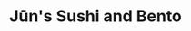 ---
layout: place
title: "Jūn's Sushi and Bento"
permalink: /washington/bellingham/jun-s-sushi-and-bento.html
stateAbbr: WA
stateName: Washington
cityName: Bellingham
seo:
  name: "Jūn's Sushi and Bento"
  type: Restaurant
  links: null
description: "Jūn's Sushi and Bento serves delicious sushi in Bellingham, Washington. Try fresh Japanese dishes for a great dining experience. "
place_id: ChIJ93YKHbyjhVQROhWqaC7ylGU
photos:
  - name: >-
      places/ChIJ93YKHbyjhVQROhWqaC7ylGU/photos/AeeoHcK5B93jwIYVrl_8ENIrUW4LCHduT9v_prh35m3ugq1-981SeCgXavIlqRyK1lKCQQCBea-mcXE3_u_9nir1rCTDFzzKdbUETAYVuGMD4EbgUWuPNmrKFpe9CaQ9edHKhASMGet2zciCsYomPe8t4CNoCzB_maC1R2Gg3hleR8f5FkONFNDxt_NjJIpsixc8k3OiNFkTAde-3xpdiRyEvCraDwRPZCXlL0Pow66BVcAzwRVS0eid8VDUSSwtlZG17w0m_9X5Z4C1pHrn82Ge7PrkFkH9eQIv2FCBnx0JVN2NHctVkd7aEJ2w07czxaPAAsjCjqI92EdNycURC75RW52Cm5bfsd-FuQDt8we67oHNOdq8aF89KblldoauZu8-RankLCA1zCBOZ--8w1nCfCtPAsD1GCyEj00ik2IKcVkUE94
    widthPx: 3024
    heightPx: 4032
    authorAttributions:
      - displayName: Jun Bark
        uri: https://maps.google.com/maps/contrib/107342068927409127088
        photoUri: >-
          https://lh3.googleusercontent.com/a/ACg8ocIH3kIK38zsiASw_A8qSteHLKMxDsn3-8u2eQBiGXx94RQPuA=s100-p-k-no-mo
    flagContentUri: >-
      https://www.google.com/local/imagery/report/?cb_client=maps_api_places.places_api&image_key=!1e10!2sCIHM0ogKEICAgIC-9cfkvgE&hl=en-US
    googleMapsUri: >-
      https://www.google.com/maps/place//data=!3m4!1e2!3m2!1sCIHM0ogKEICAgIC-9cfkvgE!2e10!4m2!3m1!1s0x5485a3bc1d0a76f7:0x6594f22e68aa153a
  - name: >-
      places/ChIJ93YKHbyjhVQROhWqaC7ylGU/photos/AeeoHcID3JyAQ3i994nFnSXLCqDdLuD14IVrDD7fZK_RMeCCrE7_h0fQ4Y2luSz4yGkFnZ3fdrHdCnZOYVlpHCuMjMRwb2JVExIBu9mXuxxEskMtp7KGziCtKfNlRRNAjA051WfjgJNv3C3ssKrhNefQe-1ssNIHgCev-QHneb94TO49dixfbJjM8wCq2-fKBkiGJpUtkIqyrP-Pl43otrYtr4KmQq6OknbXON9f7vDjXvdeirb9YT3AGVZPzA4sFh_4ywevbhoFU5vn1oMAgsk8Ivz_eQHhMzhCrVPKebor6XsJH_Js9tHWHbP_aF41DyRWoGFi_xchjjXED7ysl3wzV6TkuVPDLJTzbS41H8CrUKTmvPT5pdVBBr3v8fqnLar5aJgvzA_wVPYzYzYBLz-yG_dsRsK03rbKrU9_tk4KotE3Ljcd
    widthPx: 4032
    heightPx: 2268
    authorAttributions:
      - displayName: Anna Bradshaw
        uri: https://maps.google.com/maps/contrib/110813232213864228961
        photoUri: >-
          https://lh3.googleusercontent.com/a-/ALV-UjWJvyH_maFiUbGtv_2A06PCJQkZr3i9QhuanOEx9Q7ipjzV2-nKOA=s100-p-k-no-mo
    flagContentUri: >-
      https://www.google.com/local/imagery/report/?cb_client=maps_api_places.places_api&image_key=!1e10!2sCIHM0ogKEICAgIDBttCt4AE&hl=en-US
    googleMapsUri: >-
      https://www.google.com/maps/place//data=!3m4!1e2!3m2!1sCIHM0ogKEICAgIDBttCt4AE!2e10!4m2!3m1!1s0x5485a3bc1d0a76f7:0x6594f22e68aa153a
  - name: >-
      places/ChIJ93YKHbyjhVQROhWqaC7ylGU/photos/AeeoHcJkb2_vpIOWQwkCRmznRKwozwNvFAZxMRzo3wC5aZe1qVUvWCMisl7GcvvNZ7Bnpz_es8B6UCdBwu1nsQ7iTiGL2LfjcdYG4VATncgnrz_O-ftAWHtQ9GIXrctKlkcpXeNLF3NsohfV8zXovWR8x1GCSudSstkKa0B2SkbSphsPvoE63WlO-soj1NjimIjVW6lQ2FwUEWU6Iz8bgdvfbLGdNyIore_CH8A90slQ_mVrVDsbisiObKnMy-wwaeBnuFZS0thJmv_-h3aTsLa_U5KddYIZ2EWROvDYKTXaJ7DPTc4FD1HgG2rkxa4WAkdXwCWhNXInK9EiWkWN2mWJehigx5E2FY2JP0Hp3nuWSBFzrkEsiEr543IG9a9ROJDOuUoK71HCSXmYGA6QoIxdWpcK7Xwzz61inrXsGHziI9mbNQ
    widthPx: 4080
    heightPx: 3072
    authorAttributions:
      - displayName: Sean Patchen
        uri: https://maps.google.com/maps/contrib/113121532072774035146
        photoUri: >-
          https://lh3.googleusercontent.com/a-/ALV-UjXZyQRa8my5ai3yPc2WSrk_fux9om69eqO6uWEyu0iFhqaZ2-juDQ=s100-p-k-no-mo
    flagContentUri: >-
      https://www.google.com/local/imagery/report/?cb_client=maps_api_places.places_api&image_key=!1e10!2sCIHM0ogKEICAgICDos2cPQ&hl=en-US
    googleMapsUri: >-
      https://www.google.com/maps/place//data=!3m4!1e2!3m2!1sCIHM0ogKEICAgICDos2cPQ!2e10!4m2!3m1!1s0x5485a3bc1d0a76f7:0x6594f22e68aa153a
  - name: >-
      places/ChIJ93YKHbyjhVQROhWqaC7ylGU/photos/AeeoHcKSxHkvjnIPIWXQSaFugjVArAFVId4DDMRoso8JQkAu6ZDYHFpL7IwcjvVStLK5WGS9sqLGQ9FTk505dM3CBGq1po3vtR3FK5Jr8vppOj05DSYxaOE1yzVqXBvUd3crGB80toZTgUflx7bP-alkcNW0Kd87ky3pDlFjYsovNUB1ZjR2GeVfJkw75sZfZ4UVhguOKJmtbSXWub1B5dUpULV1-Ytm6eHz1nPZXlT8KAidfmREaUV8GTl9su8SWW5XfmKN5oHgpmaYY-m1Xwx-PG_isPpwzSCREGv4AZAYdcx4ZByfdD10BaF2FspdZ41PGPDBkXYcBXac2B5BFNQoDKO2msi7--dFx_1fLLnBiXXKGH6MFgVdzlKmv56fQcR6nAJn1ffN6UiiBbh36CIPOcnmjBhIM1pMvJNRzHUDPAkPtHc
    widthPx: 4080
    heightPx: 3072
    authorAttributions:
      - displayName: Sean Patchen
        uri: https://maps.google.com/maps/contrib/113121532072774035146
        photoUri: >-
          https://lh3.googleusercontent.com/a-/ALV-UjXZyQRa8my5ai3yPc2WSrk_fux9om69eqO6uWEyu0iFhqaZ2-juDQ=s100-p-k-no-mo
    flagContentUri: >-
      https://www.google.com/local/imagery/report/?cb_client=maps_api_places.places_api&image_key=!1e10!2sCIHM0ogKEICAgICDos2cvQE&hl=en-US
    googleMapsUri: >-
      https://www.google.com/maps/place//data=!3m4!1e2!3m2!1sCIHM0ogKEICAgICDos2cvQE!2e10!4m2!3m1!1s0x5485a3bc1d0a76f7:0x6594f22e68aa153a
  - name: >-
      places/ChIJ93YKHbyjhVQROhWqaC7ylGU/photos/AeeoHcIRsjiK_TItlK7rpPk02DboR8xdQYBCbB9HMxWhzAqaka_NKPzufSk_06S1PZ7XepF4cZkksB4ib4qreXPoYELLJDf5-J6_CGzi_dTIrmt3_6tgRMBLBCZvGNh9FmbAt4Sf1Pk2NedogSFoGReqcOPplzyzXWaQU5N6CTx1w0mDkVih9wpbLuDmr5FDEV3alrQFUijDJB0kQEjMOuvQi0z56OcX2s_2KXjDar-RIGH436B___oIrUGvWaKuUd1waeZN24dALbgNJBjailp9Tx9quX4SCVo5DSwseEJwE3h7stbOb7UmK6dQV1xFI1TfQZdeyLBAYSpyiGgB1Cg_BxBCADwLKu5qQ2SHy6Y9JeUy3Nsd-bj9tTl2lBkjR_j9QqtpqADnd8RmiSIeAXqMrXiRaTIzO9Z4Styuxj3Gv8I
    widthPx: 3024
    heightPx: 4032
    authorAttributions:
      - displayName: Joseph Knauss
        uri: https://maps.google.com/maps/contrib/100781551684793544175
        photoUri: >-
          https://lh3.googleusercontent.com/a/ACg8ocIBE6zez-LZx13Z_0aXSUHwUojihjVBhhKdMZAXZpal6C7kHA=s100-p-k-no-mo
    flagContentUri: >-
      https://www.google.com/local/imagery/report/?cb_client=maps_api_places.places_api&image_key=!1e10!2sCIHM0ogKEICAgMCA__PbVQ&hl=en-US
    googleMapsUri: >-
      https://www.google.com/maps/place//data=!3m4!1e2!3m2!1sCIHM0ogKEICAgMCA__PbVQ!2e10!4m2!3m1!1s0x5485a3bc1d0a76f7:0x6594f22e68aa153a
  - name: >-
      places/ChIJ93YKHbyjhVQROhWqaC7ylGU/photos/AeeoHcKdaP4lQl_m6Y7Ebe1ECLA28hVU7FafbB-Z9N1xxkfyFyZsZ1iqyMpT8z58_7XzovgBM651wq7xAy4MaRjpjbHUTx9AccStvkLFVRGSuLDKRGExhyhuKvidKZ7B8VQMwuSLAh22Bmg8EF5hDbtW6pYajP0uUlT93jgS0k5vibk2rxXn0CPVPlwqCIdGf1sDDa0c0rhd2eMmEqPfWKdG3Jq9CL6J2rR5qRMBiBWxxD9QSY6tN5Hrlvhi6beBu_yDTpLfYeukjSN3fq4fYPC63_fYYUWN5v2AEftyzXVDnNFd9ze6DJ8968pN4Wf7zzAjOCDmFEpBfSNf5a1loCVoDinQEzDYDOInoCZ_rqJjAzIFIU__Nl2mJDIPzqPc27kV0W92A3mAfTmqU2-jq1shNwSc6w0gJ4Z1WU4jsAc45TQ
    widthPx: 4000
    heightPx: 3000
    authorAttributions:
      - displayName: Renee
        uri: https://maps.google.com/maps/contrib/102161071745534114400
        photoUri: >-
          https://lh3.googleusercontent.com/a-/ALV-UjXH3AaIb_0Qyv_5MeoDXNCNSsNYzZUbJlxBAkV7T4CBpfeLzL583w=s100-p-k-no-mo
    flagContentUri: >-
      https://www.google.com/local/imagery/report/?cb_client=maps_api_places.places_api&image_key=!1e10!2sCIHM0ogKEICAgIDlwouYZw&hl=en-US
    googleMapsUri: >-
      https://www.google.com/maps/place//data=!3m4!1e2!3m2!1sCIHM0ogKEICAgIDlwouYZw!2e10!4m2!3m1!1s0x5485a3bc1d0a76f7:0x6594f22e68aa153a
  - name: >-
      places/ChIJ93YKHbyjhVQROhWqaC7ylGU/photos/AeeoHcLkOqP7E3zuAz6ysUePcKbFDmdLbHuSlVYiwr1ngkC3Zbfgjh0aNVCUIIOduEe9q_5SSDKpux3WH_j4qK0-xKOUGyhI-agWlZXtLXGxHbziA-4rlZW4rc_VdadqsYFXZbswYP-ZKN5rwdsA380f3rd7hnLA8A_8-0keOJJl5OMcZwYQz2bEhrBcNqkFn9_72vEKuCzvgO6jNqrskLO87HHj_i4T0C0krRP_pw_ZEEXRwwRq0GpEGTf_NDgxemtvt4dwJYkYp7shkdmirdG1PlHsoA7LA3I_0dl0S2u6Q-fdw_4010CpHwjwxe2TpkBkqRpq4rOh7kgeM3xDS64fUvfMCQQ7F4JcsE4QlwG4DP74mFvTGGUNXssUSkjiS6rX1RmFg4of2xJ2-3eLXo-H1djB19NuKIOsVsfd3YikAl6SuDu6
    widthPx: 2048
    heightPx: 1536
    authorAttributions:
      - displayName: Aerin Basehart
        uri: https://maps.google.com/maps/contrib/115395925832916205527
        photoUri: >-
          https://lh3.googleusercontent.com/a-/ALV-UjV9kaRCfShWkiGf-0U-5gsjueSq2FsSgIA57NzylT8zx9KC5pw=s100-p-k-no-mo
    flagContentUri: >-
      https://www.google.com/local/imagery/report/?cb_client=maps_api_places.places_api&image_key=!1e10!2sCIHM0ogKEICAgIDG64jg6QE&hl=en-US
    googleMapsUri: >-
      https://www.google.com/maps/place//data=!3m4!1e2!3m2!1sCIHM0ogKEICAgIDG64jg6QE!2e10!4m2!3m1!1s0x5485a3bc1d0a76f7:0x6594f22e68aa153a
  - name: >-
      places/ChIJ93YKHbyjhVQROhWqaC7ylGU/photos/AeeoHcJk-0ktgfDVaRX8E1qRANTmbxrF7772H1mXjmnmK60BLAYZvwCY58Qab3QIVabSwqJ6EAFUY0EMaSyRjpcq5D2dAVHxs1iu_-UaIwu6xc9SLeRrf2SvMdmNglDaGlJqkmaWPiCG1gH97A_G3RfYTRcsr8nIqcxZusDmd4LiGTSPNc2uaqov1vugnQ6XlktdNGxer664Pv-e_uemDrjzuN_BY_ytZz5-KWSFkyPOXzLKpUDMHTETHDTYy1nJ7sTSkpETtEKSCX_sYrye5rxVI4eA_uFsdIA_a1P0mDMyJRM_9gwC2kHVI2ejPCpzq4iU6H0vZGhslAqmfnjySONUo7q1bgECxKK6LHQuKdOy9Lt8dj7-LeEJvVoyYOPt0B2tY4HybNPJYFkTFxRnzzf_wyqVpPVduL2lOsZIS1Ekm54BBW0
    widthPx: 3024
    heightPx: 4032
    authorAttributions:
      - displayName: Jake Logan
        uri: https://maps.google.com/maps/contrib/104408310346083701874
        photoUri: >-
          https://lh3.googleusercontent.com/a-/ALV-UjUBhdtj-XBILxt4vCXZDoygNU84GagAkAfVzXEVB0rvPzla1ccY=s100-p-k-no-mo
    flagContentUri: >-
      https://www.google.com/local/imagery/report/?cb_client=maps_api_places.places_api&image_key=!1e10!2sCIHM0ogKEICAgIDNusnxuAE&hl=en-US
    googleMapsUri: >-
      https://www.google.com/maps/place//data=!3m4!1e2!3m2!1sCIHM0ogKEICAgIDNusnxuAE!2e10!4m2!3m1!1s0x5485a3bc1d0a76f7:0x6594f22e68aa153a
  - name: >-
      places/ChIJ93YKHbyjhVQROhWqaC7ylGU/photos/AeeoHcJZn2htBtUVrPu1wRbqqUzRpVnwkju4XHkxcqeR33H8DEvUP9bOfZ-Nj2Wap53_IwMlagTWMktVowi3KqeAjtFPgsGlSy0sK5SHoAhPZjYZU-ghhPpwuI_a-QihP-eojsxMowCXLriTBOcZECjONo-iN5G4gr--g2uc8ID3szG6LSJeMxJ1F48R-mXcmPzf74tcci4gthGmlYBXTXkywLtVHIALMuXE33fp6r3u4i0SJCkII8GY6FTBbwuV-qAEYbkuhgOCx9ZFRPbLx2roQK3qYm9bBJdyI1oQ23EADAte3tsDyRsKlgXyIo9srOg9QBhF3Dzufw0HyDAtFTRTP9MbtQFhymhzNqJCj5XbYXgSDUKpm_lJxK-se7iUnN2AJeSDOeoyHUZbpUP20WjaegSJE979zMWjHNjKJLqdMBMWmPGa
    widthPx: 4032
    heightPx: 3024
    authorAttributions:
      - displayName: Monem Salam
        uri: https://maps.google.com/maps/contrib/107313158486740654434
        photoUri: >-
          https://lh3.googleusercontent.com/a/ACg8ocKvb6mhT5qBpCesjgABeZW9TvQuaDZJqVKBeiPCux_c3hA6aQ=s100-p-k-no-mo
    flagContentUri: >-
      https://www.google.com/local/imagery/report/?cb_client=maps_api_places.places_api&image_key=!1e10!2sCIHM0ogKEICAgICv0I3MjQE&hl=en-US
    googleMapsUri: >-
      https://www.google.com/maps/place//data=!3m4!1e2!3m2!1sCIHM0ogKEICAgICv0I3MjQE!2e10!4m2!3m1!1s0x5485a3bc1d0a76f7:0x6594f22e68aa153a
  - name: >-
      places/ChIJ93YKHbyjhVQROhWqaC7ylGU/photos/AeeoHcK35RV-RO8GTtCXcrmmQ2TGKOnHkWDTKH4qqmqOftyCpjjF0ZSciZEmCFfxfchkt5qN5-GMeN8UwU7C3Khi-bCgmqBXcDUNB4w8gPpm6qyk52Wj-Z-R9iY5UzX1PLuBfXs8QYYABMAhZHpUElepAXH2tqk-myJbESiEfdM-e6iDddUyc8vbQ4AQEGtR2W8XfjyIIkkv5pPAxyHhXIAcc_VwU1TJZvQK2C3KyAk8WN2vcqu_w_4w9IZg99LBiZhw7F2CiHR7ekiW0dbuPbCruGe59pFWQy8WGHI_1Lpru-Ktjo8iO3HEoDWBSzm47cxwo8Lev9A8-YJvqiN_6husuE7UX2JKjJxs58WAv82eCIEhmiCO2wLai0PUOFHmmgRCD5_qe4z9-VH48oLLO2Y4n4DJAytNj8qIU9q7OEX4zoAe0w
    widthPx: 4800
    heightPx: 2700
    authorAttributions:
      - displayName: Lorelei Jeanne
        uri: https://maps.google.com/maps/contrib/109502665278202728266
        photoUri: >-
          https://lh3.googleusercontent.com/a-/ALV-UjV8tBcQuSTwrhPE3bydKMypZUc7vHT2wEng7Uvw6i3nNo1yNNI=s100-p-k-no-mo
    flagContentUri: >-
      https://www.google.com/local/imagery/report/?cb_client=maps_api_places.places_api&image_key=!1e10!2sCIHM0ogKEICAgICE-ZfCaQ&hl=en-US
    googleMapsUri: >-
      https://www.google.com/maps/place//data=!3m4!1e2!3m2!1sCIHM0ogKEICAgICE-ZfCaQ!2e10!4m2!3m1!1s0x5485a3bc1d0a76f7:0x6594f22e68aa153a
address: 110 S Railroad Ave, Bellingham, WA 98227, USA
street: 110 S Railroad Ave
city: Bellingham
state: WA
zip: '98227'
country: USA
neighborhood: Central Business District
latitude: '48.748606'
longitude: '-122.478413'
accessibility_options:
  wheelchairAccessibleParking: true
  wheelchairAccessibleEntrance: true
  wheelchairAccessibleRestroom: true
  wheelchairAccessibleSeating: true
business_status: OPERATIONAL
name: Jūn's Sushi and Bento
google_maps_links:
  directionsUri: >-
    https://www.google.com/maps/dir//''/data=!4m7!4m6!1m1!4e2!1m2!1m1!1s0x5485a3bc1d0a76f7:0x6594f22e68aa153a!3e0
  placeUri: https://maps.google.com/?cid=7319741575522293050
  writeAReviewUri: >-
    https://www.google.com/maps/place//data=!4m3!3m2!1s0x5485a3bc1d0a76f7:0x6594f22e68aa153a!12e1
  reviewsUri: >-
    https://www.google.com/maps/place//data=!4m4!3m3!1s0x5485a3bc1d0a76f7:0x6594f22e68aa153a!9m1!1b1
  photosUri: >-
    https://www.google.com/maps/place//data=!4m3!3m2!1s0x5485a3bc1d0a76f7:0x6594f22e68aa153a!10e5
primary_type: Sushi Restaurant
opening_hours:
  regular: null
  current: null
secondary_opening_hours:
  regular:
    weekdayDescriptions: null
    type: null
  current:
    weekdayDescriptions: null
    type: null
phone: (360) 306-3584
price_level: PRICE_LEVEL_MODERATE
price_range: $10 &ndash; $20
rating: '4.4'
rating_count: 457
website: null
reviews: null
parking_options: null
payment_options: null
allow_dogs: null
curbside_pickup: null
delivery: null
dine_in: null
good_for_children: null
good_for_groups: null
good_for_sports: null
live_music: null
menu_for_children: null
outdoor_seating: null
reservable: null
restroom: null
serves_beer: null
serves_breakfast: null
serves_brunch: null
serves_cocktails: null
serves_coffee: null
serves_dinner: null
serves_dessert: null
serves_lunch: null
serves_vegetarian_food: null
serves_wine: null
takeout: null
summary: null

---